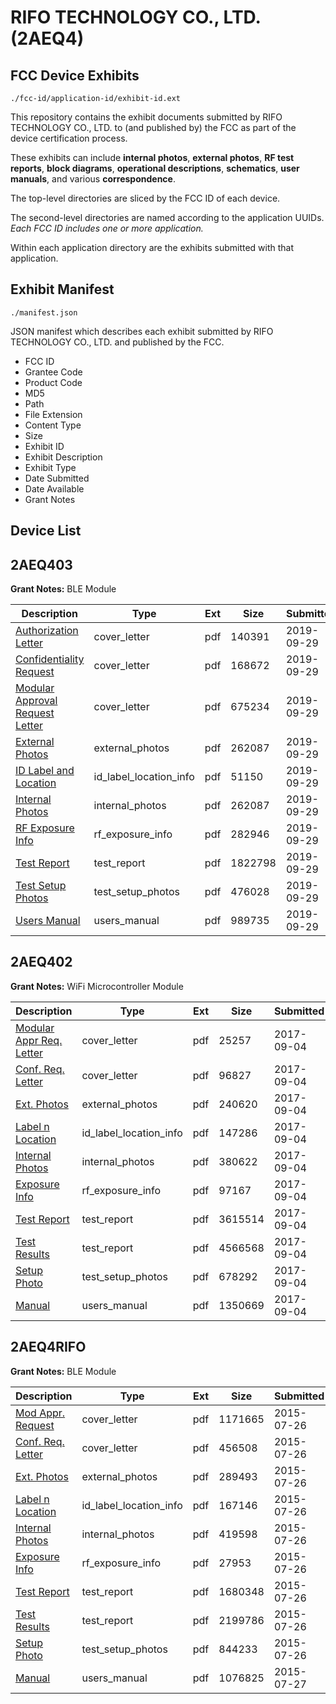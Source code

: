 # RIFO TECHNOLOGY CO., LTD. (2AEQ4)
## FCC Device Exhibits

```
./fcc-id/application-id/exhibit-id.ext
```

This repository contains the exhibit documents submitted by RIFO TECHNOLOGY CO., LTD. to (and published by) the FCC as part of the device certification process.

These exhibits can include **internal photos**, **external photos**, **RF test reports**, **block diagrams**, **operational descriptions**, **schematics**, **user manuals**, and various **correspondence**.

The top-level directories are sliced by the FCC ID of each device.

The second-level directories are named according to the application UUIDs. *Each FCC ID includes one or more application.*

Within each application directory are the exhibits submitted with that application. 

## Exhibit Manifest

```
./manifest.json
```

JSON manifest which describes each exhibit submitted by RIFO TECHNOLOGY CO., LTD. and published by the FCC.

- FCC ID
- Grantee Code
- Product Code
- MD5
- Path
- File Extension
- Content Type
- Size
- Exhibit ID
- Exhibit Description
- Exhibit Type
- Date Submitted
- Date Available
- Grant Notes

## Device List
## 2AEQ403
**Grant Notes:** BLE Module

| Description | Type | Ext | Size | Submitted | Available |
| ----------- | ---- | --- | ---- | --------- | --------- |
| [Authorization Letter](2AEQ403/4ed19e9a0b00ae1535bf2b22c123cb70/4465505.pdf) | cover_letter | pdf | 140391 | 2019-09-29 | 2019-09-29 |
| [Confidentiality Request](2AEQ403/4ed19e9a0b00ae1535bf2b22c123cb70/4465506.pdf) | cover_letter | pdf | 168672 | 2019-09-29 | 2019-09-29 |
| [Modular Approval Request Letter](2AEQ403/4ed19e9a0b00ae1535bf2b22c123cb70/4465507.pdf) | cover_letter | pdf | 675234 | 2019-09-29 | 2019-09-29 |
| [External Photos](2AEQ403/4ed19e9a0b00ae1535bf2b22c123cb70/4465509.pdf) | external_photos | pdf | 262087 | 2019-09-29 | 2019-09-29 |
| [ID Label and Location](2AEQ403/4ed19e9a0b00ae1535bf2b22c123cb70/4465510.pdf) | id_label_location_info | pdf | 51150 | 2019-09-29 | 2019-09-29 |
| [Internal Photos](2AEQ403/4ed19e9a0b00ae1535bf2b22c123cb70/4465509.pdf) | internal_photos | pdf | 262087 | 2019-09-29 | 2019-09-29 |
| [RF Exposure Info](2AEQ403/4ed19e9a0b00ae1535bf2b22c123cb70/4465514.pdf) | rf_exposure_info | pdf | 282946 | 2019-09-29 | 2019-09-29 |
| [Test Report](2AEQ403/4ed19e9a0b00ae1535bf2b22c123cb70/4465516.pdf) | test_report | pdf | 1822798 | 2019-09-29 | 2019-09-29 |
| [Test Setup Photos](2AEQ403/4ed19e9a0b00ae1535bf2b22c123cb70/4465517.pdf) | test_setup_photos | pdf | 476028 | 2019-09-29 | 2019-09-29 |
| [Users Manual](2AEQ403/4ed19e9a0b00ae1535bf2b22c123cb70/4465518.pdf) | users_manual | pdf | 989735 | 2019-09-29 | 2019-09-29 |
## 2AEQ402
**Grant Notes:** WiFi Microcontroller Module

| Description | Type | Ext | Size | Submitted | Available |
| ----------- | ---- | --- | ---- | --------- | --------- |
| [Modular Appr Req. Letter](2AEQ402/9665425b898ba3ad0b146cdef8fb56a3/3543197.pdf) | cover_letter | pdf | 25257 | 2017-09-04 | 2017-09-20 |
| [Conf. Req. Letter](2AEQ402/9665425b898ba3ad0b146cdef8fb56a3/3543198.pdf) | cover_letter | pdf | 96827 | 2017-09-04 | 2017-09-20 |
| [Ext. Photos](2AEQ402/9665425b898ba3ad0b146cdef8fb56a3/3543199.pdf) | external_photos | pdf | 240620 | 2017-09-04 | 2017-09-20 |
| [Label n Location](2AEQ402/9665425b898ba3ad0b146cdef8fb56a3/3543200.pdf) | id_label_location_info | pdf | 147286 | 2017-09-04 | 2017-09-20 |
| [Internal Photos](2AEQ402/9665425b898ba3ad0b146cdef8fb56a3/3543201.pdf) | internal_photos | pdf | 380622 | 2017-09-04 | 2017-09-20 |
| [Exposure Info](2AEQ402/9665425b898ba3ad0b146cdef8fb56a3/3543202.pdf) | rf_exposure_info | pdf | 97167 | 2017-09-04 | 2017-09-20 |
| [Test Report](2AEQ402/9665425b898ba3ad0b146cdef8fb56a3/3543203.pdf) | test_report | pdf | 3615514 | 2017-09-04 | 2017-09-20 |
| [Test Results](2AEQ402/9665425b898ba3ad0b146cdef8fb56a3/3543204.pdf) | test_report | pdf | 4566568 | 2017-09-04 | 2017-09-20 |
| [Setup Photo](2AEQ402/9665425b898ba3ad0b146cdef8fb56a3/3543205.pdf) | test_setup_photos | pdf | 678292 | 2017-09-04 | 2017-09-20 |
| [Manual](2AEQ402/9665425b898ba3ad0b146cdef8fb56a3/3543206.pdf) | users_manual | pdf | 1350669 | 2017-09-04 | 2017-09-20 |
## 2AEQ4RIFO
**Grant Notes:** BLE Module

| Description | Type | Ext | Size | Submitted | Available |
| ----------- | ---- | --- | ---- | --------- | --------- |
| [Mod Appr. Request](2AEQ4RIFO/b0aaa719010519ed49ba37d201959bf3/2692003.pdf) | cover_letter | pdf | 1171665 | 2015-07-26 | 2015-07-27 |
| [Conf. Req. Letter](2AEQ4RIFO/b0aaa719010519ed49ba37d201959bf3/2692004.pdf) | cover_letter | pdf | 456508 | 2015-07-26 | 2015-07-27 |
| [Ext. Photos](2AEQ4RIFO/b0aaa719010519ed49ba37d201959bf3/2692005.pdf) | external_photos | pdf | 289493 | 2015-07-26 | 2015-07-27 |
| [Label n Location](2AEQ4RIFO/b0aaa719010519ed49ba37d201959bf3/2692006.pdf) | id_label_location_info | pdf | 167146 | 2015-07-26 | 2015-07-27 |
| [Internal Photos](2AEQ4RIFO/b0aaa719010519ed49ba37d201959bf3/2692007.pdf) | internal_photos | pdf | 419598 | 2015-07-26 | 2015-07-27 |
| [Exposure Info](2AEQ4RIFO/b0aaa719010519ed49ba37d201959bf3/2692008.pdf) | rf_exposure_info | pdf | 27953 | 2015-07-26 | 2015-07-27 |
| [Test Report](2AEQ4RIFO/b0aaa719010519ed49ba37d201959bf3/2692009.pdf) | test_report | pdf | 1680348 | 2015-07-26 | 2015-07-27 |
| [Test Results](2AEQ4RIFO/b0aaa719010519ed49ba37d201959bf3/2692010.pdf) | test_report | pdf | 2199786 | 2015-07-26 | 2015-07-27 |
| [Setup Photo](2AEQ4RIFO/b0aaa719010519ed49ba37d201959bf3/2692011.pdf) | test_setup_photos | pdf | 844233 | 2015-07-26 | 2015-07-27 |
| [Manual](2AEQ4RIFO/b0aaa719010519ed49ba37d201959bf3/2692402.pdf) | users_manual | pdf | 1076825 | 2015-07-27 | 2015-07-27 |
